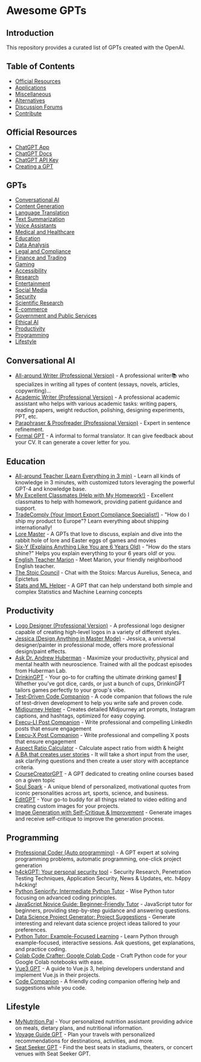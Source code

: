# Awesome GPTs

## Introduction
This repository provides a curated list of GPTs created with the OpenAI.

## Table of Contents
- [Official Resources](#official-resources)
- [Applications](#GPTs)
- [Miscellaneous](#miscellaneous)
- [Alternatives](#alternatives)
- [Discussion Forums](#discussion-forums)
- [Contribute](#contribute)

## Official Resources
- [ChatGPT App](https://chat.openai.com/)
- [ChatGPT Docs](https://platform.openai.com/docs/)
- [ChatGPT API Key](https://platform.openai.com/account/api-keys)
- [Creating a GPT](https://help.openai.com/en/articles/8554397-creating-a-gpt)

## GPTs
* [Conversational AI](#conversational-ai)
* [Content Generation](#content-generation)
* [Language Translation](#language-translation)
* [Text Summarization](#text-summarization)
* [Voice Assistants](#voice-assistants)
* [Medical and Healthcare](#medical-and-healthcare)
* [Education](#education)
* [Data Analysis](#data-analysis)
* [Legal and Compliance](#legal-and-compliance)
* [Finance and Trading](#finance-and-trading)
* [Gaming](#gaming)
* [Accessibility](#accessibility)
* [Research](#research)
* [Entertainment](#entertainment)
* [Social Media](#social-media)
* [Security](#security)
* [Scientific Research](#scientific-research)
* [E-commerce](#e-commerce)
* [Government and Public Services](#government-and-public-services)
* [Ethical AI](#ethical-ai)
* [Productivity](#productivity)
* [Programming](#programming)
* [Lifestyle](#lifestyle)

## Conversational AI
- [All-around Writer (Professional Version)](https://chat.openai.com/g/g-UbpNAGYL9-all-around-writer-professional-version) - A professional writer📚 who specializes in writing all types of content (essays, novels, articles, copywriting)...
- [Academic Writer (Professional Version)](https://chat.openai.com/g/g-Ej5zYQRIB-academic-writer-professional-version) - A professional academic assistant who helps with various academic tasks: writing papers, reading papers, weight reduction, polishing, designing experiments, PPT, etc.
- [Paraphraser & Proofreader (Professional Version)](https://chat.openai.com/g/g-7vtCjvxkz-paraphraser-proofreader-professional-version) - Expert in sentence refinement.
- [Formal GPT](https://chat.openai.com/g/g-3E1kEk3Ui-formalgpt) - A informal to formal translator. It can give feedback about your CV. It can generate a cover letter for you.

## Education
- [All-around Teacher (Learn Everything in 3 min)](https://chat.openai.com/g/g-PDWi5Scbc-all-around-teacher-learn-everything-in-3-min) - Learn all kinds of knowledge in 3 minutes, with customized tutors leveraging the powerful GPT-4 and knowledge base.
- [My Excellent Classmates (Help with My Homework!)](https://chat.openai.com/g/g-3x2jopNpP-my-excellent-classmates-help-with-my-homework) - Excellent classmates to help with homework, providing patient guidance and support.
- [TradeComply (Your Import Export Compliance Specialist!)](https://chat.openai.com/g/g-cfSMVzPUb-tradecomply) - "How do I ship my product to Europe"? Learn everything about shipping internationally!
- [Lore Master](https://chat.openai.com/g/g-i2DASMYiX-lore-master) - A GPTs that love to discuss, explain and dive into the rabbit hole of lore and Easter eggs of games and movies
- [Six-Y (Explains Anything Like You are 6 Years Old)](https://chat.openai.com/g/g-nMt5YfTeF-six-y) - "How do the stars shine?" Helps you explain everything to your 6 years old! or you.
- [English Teacher Marion](https://chat.openai.com/g/g-VDDC0Ztph-english-teacher-marion) - Meet Marion, your friendly neighborhood English teacher.
- [The Stoic Council](https://chat.openai.com/g/g-OjydyOs4O-the-stoic-council) - Chat with the Stoics: Marcus Aurelius, Seneca, and Epictetus
- [Stats and ML Helper](https://chat.openai.com/g/g-dVh4g5uuv-statsml-helper) - A GPT that can help understand both simple and complex Statistics and Machine Learning concepts

## Productivity
- [Logo Designer (Professional Version)](https://chat.openai.com/g/g-ymi0COabZ-logo-designer-professional-version) - A professional logo designer capable of creating high-level logos in a variety of different styles.
- [Jessica (Design Anything in Master Mode)](https://chat.openai.com/g/g-uiuWnPLNj-jessica-design-anything-in-master-mode) - Jessica, a universal designer/painter in professional mode, offers more professional design/paint effects.
- [Ask Dr. Andrew Huberman](https://chat.openai.com/g/g-1xC65osMP-ask-dr-andrew-huberman) - Maximize your productivity, physical and mental health with neuroscience. Trained with all the podcast episodes from Huberman Lab.
- [DrinkinGPT](https://chat.openai.com/g/g-WiovsNXf1-drinkingpt) - Your go-to for crafting the ultimate drinking games! 🚀 Whether you've got dice, cards, or just a bunch of cups, DrinkinGPT tailors games perfectly to your group's vibe.
- [Test-Driven Code Companion](https://chat.openai.com/g/g-jCcHbTz23-test-driven-code-companion) - A code companion that follows the rule of test-driven development to help you write safe and proven code.
- [Midjourney Helper](https://chat.openai.com/g/g-RJeBIeECR-midjourney-helper) - Creates detailed Midjourney art prompts, Instagram captions, and hashtags, optimized for easy copying.
- [Execu-LI Post Companion](https://chat.openai.com/g/g-1IkwP36s8-execu-li-post-companion) - Write professional and compelling LinkedIn posts that ensure engagement
- [Execu-X Post Companion](https://chat.openai.com/g/g-3wv1Wj3Rg-execu-x-post-companion) - Write professional and compelling X posts that ensure engagement
- [Aspect Ratio Calculator](https://chat.openai.com/g/g-EOYV6V5WH-aspect-ratio-calculator) - Calculate aspect ratio from width & height
- [A BA that creates user stories](https://chat.openai.com/g/g-kmEXnBMZY-bob-the-ba-user-story) - It will take a short input from the user, ask clarifying questions and then create a user story with acceptance criteria.
- [CourseCreatorGPT](https://chat.openai.com/g/g-542Af6w8R-coursecreatorgpt) - A GPT dedicated to creating online courses based on a given topic
- [Soul Spark](https://chat.openai.com/g/g-aAxMOSp7p-soul-spark) - A unique blend of personalized, motivational quotes from iconic personalities across art, sports, science, and business.
- [EditGPT](https://chat.openai.com/g/g-ZhPbXQIr5-editgpt) - Your go-to buddy for all things related to video editing and creating custom images for your projects.
- [Image Generation with Self-Critique & Improvement](https://chat.openai.com/g/g-YVPXvT5zC-image-generation-with-self-critique-improvement) - Generate images and receive self-critique to improve the generation process.

## Programming
- [Professional Coder (Auto programming)](https://chat.openai.com/g/g-HgZuFuuBK-professional-coder-auto-programming) - A GPT expert at solving programming problems, automatic programming, one-click project generation
- [h4ckGPT: Your personal security tool](https://chat.openai.com/g/g-1ehIO0APO-h4ckgpt) - Security Research, Penetration Testing Techniques, Application Security, News & Updates, etc. h4ppy h4cking!
- [Python Seniorify: Intermediate Python Tutor](https://chat.openai.com/g/g-7f9OZrzC2-python-seniorify) - Wise Python tutor focusing on advanced coding principles.
- [JavaScript Novice Guide: Beginner-Friendly Tutor](https://chat.openai.com/g/g-jLBbUesMD-javascript-novice-guide) - JavaScript tutor for beginners, providing step-by-step guidance and answering questions.
- [Data Science Project Generator: Project Suggestions](https://chat.openai.com/g/g-fvy71gm4A-data-science-project-generator) - Generate interesting and relevant data science project ideas tailored to your preferences.
- [Python Tutor: Example-Focused Learning](https://chat.openai.com/g/g-WhUWAi2EA-python-tutor) - Learn Python through example-focused, interactive sessions. Ask questions, get explanations, and practice coding.
- [Colab Code Crafter: Google Colab Code](https://chat.openai.com/g/g-kqbmidwnU-colab-code-crafter) - Craft Python code for your Google Colab notebooks with ease.
- [Vue3 GPT](https://chat.openai.com/g/g-LXEGvZLUS-vue3-gpt) - A guide to Vue.js 3, helping developers understand and implement Vue.js in their projects.
- [Code Companion](https://chat.openai.com/g/g-UwSunyiYn-code-companion) - A friendly coding companion offering help and suggestions while you code.

## Lifestyle
- [MyNutrition.Pal](https://chat.openai.com/g/g-PsK6IFvcV-mynutrition-pal) - Your personalized nutrition assistant providing advice on meals, dietary plans, and nutritional information.
- [Voyage Guide GPT](https://chat.openai.com/g/g-MDExvbFqe-voyage-guide) - Plan your travels with personalized recommendations for destinations, activities, and more.
- [Seat Seeker GPT](https://chat.openai.com/g/g-8OhI7mYWf-seat-seeker) - Find the best seats in stadiums, theaters, or concert venues with Seat Seeker GPT.



